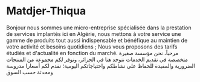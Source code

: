 # Matdjer-Thiqua
Bonjour nous sommes une micro-entreprise spécialisée dans la prestation de services implantés ici en Algérie, nous mettons à votre service une gamme de produits tout aussi indispensable et bénéfique au maintien de votre activité et besoins quotidiens ; Nous vous proposons des tarifs étudiés et d'actualité en fonction du marché.
مرحباً، نحن مؤسسة صغيرة متخصصة في تقديم الخدمات نتوجد هنا في الجزائر، ونوفر لكم مجموعة من المنتجات الضرورية والمفيدة للحفاظ على نشاطكم واحتياجاتكم اليومية؛ نقدم لكم أسعارا مدروسة ومحدثة حسب السوق

